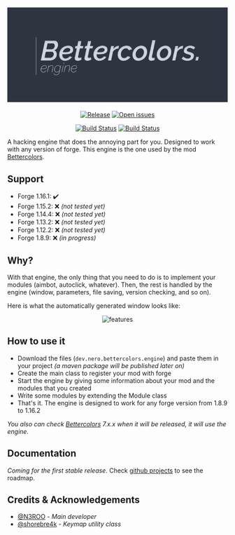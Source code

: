<h3 align="center">
  <img src=".github/header_engine.png">
</h3>

<p align="center">
  <a href="https://img.shields.io/github/release/n3roo/bettercolorsengine.svg"><img alt="Release" src="https://img.shields.io/github/release/n3roo/bettercolorsengine.svg"/></a>
    <a href="https://img.shields.io/github/issues/n3roo/bettercolorsengine.svg"><img alt="Open issues" src="https://img.shields.io/github/issues/n3roo/bettercolorsengine.svg"/></a>
</p>

<p align="center">
  <a href="https://github.com/N3ROO/BettercolorsEngine/workflows/Build%201.8/badge.svg"><img alt="Build Status" src="https://github.com/N3ROO/BettercolorsEngine/workflows/Build%201.8/badge.svg" /></a>
  <a href="https://github.com/N3ROO/BettercolorsEngine/workflows/Build%201.16/badge.svg"><img alt="Build Status" src="https://github.com/N3ROO/BettercolorsEngine/workflows/Build%201.16/badge.svg" /></a>
</p>

A hacking engine that does the annoying part for you. Designed to work with any version of forge.
This engine is the one used by the mod [Bettercolors](https://github.com/N3ROO/Bettercolors).

## Support

- Forge 1.16.1: :heavy_check_mark:
- Forge 1.15.2: :x: *(not tested yet)*
- Forge 1.14.4: :x: *(not tested yet)*
- Forge 1.13.2: :x: *(not tested yet)*
- Forge 1.12.2: :x: *(not tested yet)*
- Forge 1.8.9: :x: *(in progress)*

## Why?

With that engine, the only thing that you need to do is to implement your modules (aimbot, autoclick, whatever). Then, the rest
is handled by the engine (window, parameters, file saving, version checking, and so on).

Here is what the automatically generated window looks like:

<p align="center">
    <img alt="features" src="https://raw.githubusercontent.com/N3ROO/Bettercolors/MC_1.8.9/.github/features_main_crop500.png" />
</p>

## How to use it

- Download the files (`dev.nero.bettercolors.engine`) and paste them in your project *(a maven package will be published later on)*
- Create the main class to register your mod with forge
- Start the engine by giving some information about your mod and the modules that you created
- Write some modules by extending the Module class
- That's it. The engine is designed to work for any forge version from 1.8.9 to 1.16.2

*You also can check [Bettercolors](https://github.com/N3ROO/Bettercolors) 7.x.x when it will be released, it will use the engine.*

## Documentation

*Coming for the first stable release*.
Check [github projects](https://github.com/N3ROO/BettercolorsEngine/projects) to see the roadmap.

## Credits & Acknowledgements

- [@N3ROO](https://github.com/N3ROO)  - *Main developer*
- [@shorebre4k](https://github.com/shorebre4k) - *Keymap utility class*
